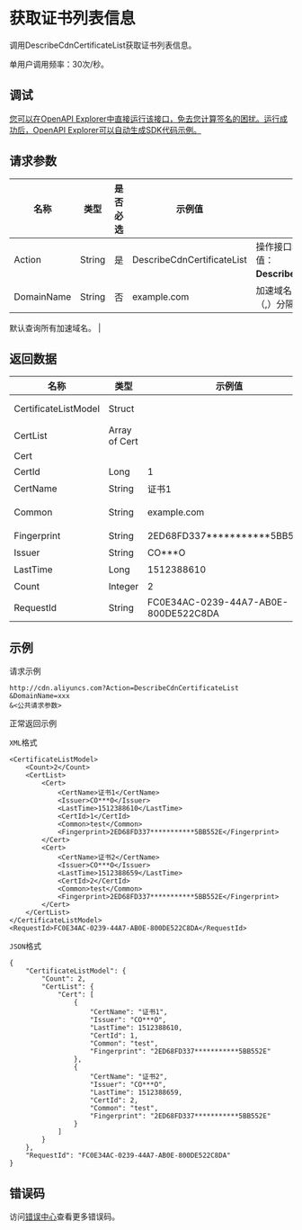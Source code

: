# 获取证书列表信息

调用DescribeCdnCertificateList获取证书列表信息。

单用户调用频率：30次/秒。

## 调试

[您可以在OpenAPI Explorer中直接运行该接口，免去您计算签名的困扰。运行成功后，OpenAPI Explorer可以自动生成SDK代码示例。](https://api.aliyun.com/#product=Cdn&api=DescribeCdnCertificateList&type=RPC&version=2018-05-10)

## 请求参数

|名称|类型|是否必选|示例值|描述|
|--|--|----|---|--|
|Action|String|是|DescribeCdnCertificateList|操作接口名，系统规定参数，取值：**DescribeCdnCertificateList**。 |
|DomainName|String|否|example.com|加速域名，多个域名用英文逗号（,）分隔。

默认查询所有加速域名。 |

## 返回数据

|名称|类型|示例值|描述|
|--|--|---|--|
|CertificateListModel|Struct| |CertificateListModel类型。 |
|CertList|Array of Cert| |证书列表信息。 |
|Cert| | | |
|CertId|Long|1|证书ID。 |
|CertName|String|证书1|证书名称。 |
|Common|String|example.com|证书中的CN属性，一般是一个域名。 |
|Fingerprint|String|2ED68FD337\*\*\*\*\*\*\*\*\*\*\*5BB552E|证书指纹。 |
|Issuer|String|CO\*\*\*O|证书发行商。 |
|LastTime|Long|1512388610|时间戳。 |
|Count|Integer|2|证书个数。 |
|RequestId|String|FC0E34AC-0239-44A7-AB0E-800DE522C8DA|请求ID。 |

## 示例

请求示例

```
http://cdn.aliyuncs.com?Action=DescribeCdnCertificateList
&DomainName=xxx
&<公共请求参数>
```

正常返回示例

`XML`格式

```
<CertificateListModel>
    <Count>2</Count>
    <CertList>
        <Cert>
            <CertName>证书1</CertName>
            <Issuer>CO***O</Issuer>
            <LastTime>1512388610</LastTime>
            <CertId>1</CertId>
            <Common>test</Common>
            <Fingerprint>2ED68FD337***********5BB552E</Fingerprint>
        </Cert>
        <Cert>
            <CertName>证书2</CertName>
            <Issuer>CO***O</Issuer>
            <LastTime>1512388659</LastTime>
            <CertId>2</CertId>
            <Common>test</Common>
            <Fingerprint>2ED68FD337***********5BB552E</Fingerprint>
        </Cert>
    </CertList>
</CertificateListModel>
<RequestId>FC0E34AC-0239-44A7-AB0E-800DE522C8DA</RequestId>
```

`JSON`格式

```
{
    "CertificateListModel": {
        "Count": 2,
        "CertList": {
            "Cert": [
                {
                    "CertName": "证书1",
                    "Issuer": "CO***O",
                    "LastTime": 1512388610,
                    "CertId": 1,
                    "Common": "test",
                    "Fingerprint": "2ED68FD337***********5BB552E"
                },
                {
                    "CertName": "证书2",
                    "Issuer": "CO***O",
                    "LastTime": 1512388659,
                    "CertId": 2,
                    "Common": "test",
                    "Fingerprint": "2ED68FD337***********5BB552E"
                }
            ]
        }
    },
    "RequestId": "FC0E34AC-0239-44A7-AB0E-800DE522C8DA"
}
```

## 错误码

访问[错误中心](https://error-center.alibabacloud.com/status/product/Cdn)查看更多错误码。

